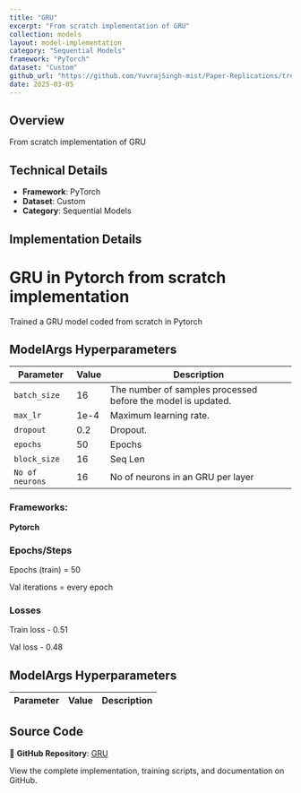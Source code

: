 ```yaml
---
title: "GRU"
excerpt: "From scratch implementation of GRU"
collection: models
layout: model-implementation
category: "Sequential Models"
framework: "PyTorch"
dataset: "Custom"
github_url: "https://github.com/YuvrajSingh-mist/Paper-Replications/tree/master/GRU"
date: 2025-03-05
---
```


## Overview
From scratch implementation of GRU

## Technical Details
- **Framework**: PyTorch
- **Dataset**: Custom
- **Category**: Sequential Models

## Implementation Details

# GRU in Pytorch from scratch implementation

Trained a GRU model coded from scratch in Pytorch 

## ModelArgs Hyperparameters

| Parameter    | Value    | Description                                                                 
|--------------|----------|-----------------------------------------------------------------------------|
| `batch_size` | 16       | The number of samples processed before the model is updated.                |
| `max_lr`     | 1e-4     | Maximum learning rate.                                                      |
| `dropout`    | 0.2      | Dropout.                                                                    |
| `epochs`     | 50       | Epochs                                                                      |           
| `block_size` | 16      | Seq Len                                     |
| `No of neurons`| 16      | No of neurons in an GRU per layer                                          |    

### Frameworks:
**Pytorch**

### Epochs/Steps
Epochs (train) = 50

Val iterations = every epoch

### Losses

Train loss - 0.51 

Val loss - 0.48

<!-- ### Loss Curves

![Train and Val loss curves](img/loss_curves.jpg) -->

## ModelArgs Hyperparameters

| Parameter | Value | Description |
|-----------|-------|-------------|
## Source Code
📁 **GitHub Repository**: [GRU](https://github.com/YuvrajSingh-mist/Paper-Replications/tree/master/GRU)

View the complete implementation, training scripts, and documentation on GitHub.
